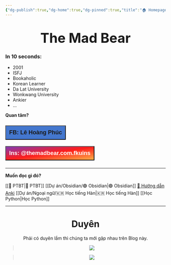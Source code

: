```yaml
---
{"dg-publish":true,"dg-home":true,"dg-pinned":true,"title":"🏠 Homepage","permalink":"/000-homepage/","pinned":true,"tags":["gardenEntry"],"dgPassFrontmatter":true}
---
```


# <center> <span style="font-size: 150%; text-align: center;">  The Mad Bear </span> </center>



### In 10 seconds:
- 2001
- ISFJ
- Bookaholic
- Korean Learner
- Da Lat University
- Wonkwang University
- Ankier
- ...

**Quan tâm?**
<div style="display: flex; flex-direction: column; align-items: left; cursor: pointer;">
  <a href="https://www.facebook.com/tui.la.phuc747" target="_blank">
    <button style="font-size: 18px; padding: 10px; margin: 10px 0; background: #4477CE; font-weight: 600; color: var(--text-on-accent);">FB: Lê Hoàng Phúc</button>
  </a>
  <a href="https://www.instagram.com/themadbear.com.fkuins/" target="_blank">
    <button style="font-size: 18px; padding: 10px; margin: 10px 0; background: linear-gradient(to bottom right, #833AB4, #FD1D1D, #FCAF45); font-weight: 600; color: white;">Ins: @themadbear.com.fkuins</button>
  </a>
</div>


---
**Muốn đọc gì đó?**

[[💎 PTBT\|💎 PTBT]]
[[Dự án/Obsidian/🟣 Obsidian\|🟣 Obsidian]]
[🌟 Hướng dẫn Anki](https://hocanki.com/)
[[Dự án/Ngoại ngữ/🇰🇷 Học tiếng Hàn\|🇰🇷 Học tiếng Hàn]]
[[Học Python\|Học Python]]

---

# <center>Duyên</center>

<center>Phải có duyên lắm thì chúng ta mới gặp nhau trên Blog này.</center>

<center>

> ![](https://i.imgur.com/Ln9nDJJ.png)

> ![](https://i.imgur.com/dL6i2vX.png)

</center>